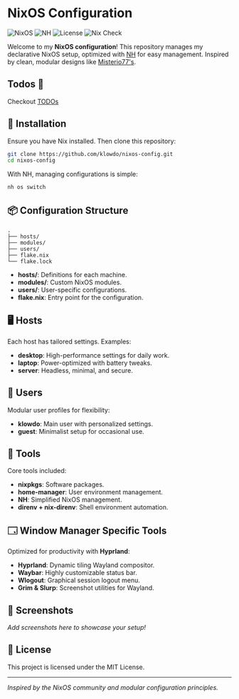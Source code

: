# NixOS Configuration

![NixOS](https://img.shields.io/badge/NixOS-configuration-blue?logo=nixos)
![NH](https://img.shields.io/badge/Built%20with-NH-blueviolet)
![License](https://img.shields.io/badge/license-MIT-green)
![Nix Check](https://github.com/klowdo/nixos-config/actions/workflows/check.yml/badge.svg)

Welcome to my **NixOS configuration**! This repository manages my declarative NixOS setup, optimized with [NH](https://github.com/viperML/nh) for easy management. Inspired by clean, modular designs like [Misterio77's](https://github.com/Misterio77/nix-config).
## Todos 📒
Checkout [TODOs](./docs/todo.md)

## 🚀 Installation

Ensure you have Nix installed. Then clone this repository:

```bash
git clone https://github.com/klowdo/nixos-config.git
cd nixos-config
```

With NH, managing configurations is simple:

```bash
nh os switch
```

## 📦 Configuration Structure

```plaintext
.
├── hosts/
├── modules/
├── users/
├── flake.nix
└── flake.lock
```

- **hosts/**: Definitions for each machine.
- **modules/**: Custom NixOS modules.
- **users/**: User-specific configurations.
- **flake.nix**: Entry point for the configuration.

## 🖥️ Hosts

Each host has tailored settings. Examples:

- **desktop**: High-performance settings for daily work.
- **laptop**: Power-optimized with battery tweaks.
- **server**: Headless, minimal, and secure.

## 👤 Users

Modular user profiles for flexibility:

- **klowdo**: Main user with personalized settings.
- **guest**: Minimalist setup for occasional use.

## 🔧 Tools

Core tools included:

- **nixpkgs**: Software packages.
- **home-manager**: User environment management.
- **NH**: Simplified NixOS management.
- **direnv + nix-direnv**: Shell environment automation.

## 🗔 Window Manager Specific Tools

Optimized for productivity with **Hyprland**:

- **Hyprland**: Dynamic tiling Wayland compositor.
- **Waybar**: Highly customizable status bar.
- **Wlogout**: Graphical session logout menu.
- **Grim & Slurp**: Screenshot utilities for Wayland.

## 📸 Screenshots

*Add screenshots here to showcase your setup!*

## 📜 License

This project is licensed under the MIT License.

---

*Inspired by the NixOS community and modular configuration principles.*
